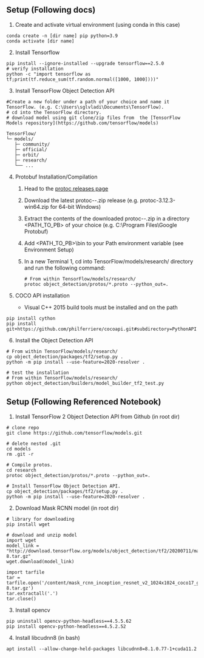 ## Setup (Following docs)
1. Create and activate virtual environment (using conda in this case)
```
conda create -n [dir name] pip python=3.9
conda activate [dir name]
```

2. Install Tensorflow
```
pip install --ignore-installed --upgrade tensorflow==2.5.0
# verify installation
python -c "import tensorflow as tf;print(tf.reduce_sum(tf.random.normal([1000, 1000])))"
```

3. Install TensorFlow Object Detection API 
```
#Create a new folder under a path of your choice and name it TensorFlow. (e.g. C:\Users\sglvladi\Documents\TensorFlow).
# cd into the TensorFlow directory.
# download model using git clone/zip files from  the [TensorFlow Models repository](https://github.com/tensorflow/models)
```

```
TensorFlow/
└─ models/
   ├─ community/
   ├─ official/
   ├─ orbit/
   ├─ research/
   └── ...
```

4. Protobuf Installation/Compilation
    1. Head to the [protoc releases page](https://github.com/google/protobuf/releases)

    2. Download the latest protoc-*-*.zip release (e.g. protoc-3.12.3-win64.zip for 64-bit Windows)

    3. Extract the contents of the downloaded protoc-*-*.zip in a directory <PATH_TO_PB> of your choice (e.g. C:\Program Files\Google Protobuf)

    4. Add <PATH_TO_PB>\bin to your Path environment variable (see Environment Setup)

    5. In a new Terminal 1, cd into TensorFlow/models/research/ directory and run the following command:
        ```
        # From within TensorFlow/models/research/
        protoc object_detection/protos/*.proto --python_out=.
        ```

5. COCO API installation
   - Visual C++ 2015 build tools must be installed and on the path
```
pip install cython
pip install git+https://github.com/philferriere/cocoapi.git#subdirectory=PythonAPI
```

6. Install the Object Detection API

```
# From within TensorFlow/models/research/
cp object_detection/packages/tf2/setup.py .
python -m pip install --use-feature=2020-resolver .
```

```
# test the installation
# From within TensorFlow/models/research/
python object_detection/builders/model_builder_tf2_test.py
```

## Setup (Following Referenced Notebook)
1. Install TensorFlow 2 Object Detection API from Github (in root dir)

```
# clone repo 
git clone https://github.com/tensorflow/models.git

# delete nested .git 
cd models
rm .git -r

# Compile protos.
cd research
protoc object_detection/protos/*.proto --python_out=.

# Install TensorFlow Object Detection API.
cp object_detection/packages/tf2/setup.py .
python -m pip install --use-feature=2020-resolver .
```

2. Download Mask RCNN model (in root dir)
```
# library for downloading
pip install wget 

# download and unzip model
import wget
model_link = "http://download.tensorflow.org/models/object_detection/tf2/20200711/mask_rcnn_inception_resnet_v2_1024x1024_coco17_gpu-8.tar.gz"
wget.download(model_link)

import tarfile
tar = tarfile.open('/content/mask_rcnn_inception_resnet_v2_1024x1024_coco17_gpu-8.tar.gz')
tar.extractall('.') 
tar.close()
```

3. Install opencv

```
pip uninstall opencv-python-headless==4.5.5.62
pip install opencv-python-headless==4.5.2.52
```


4. Install libcudnn8 (in bash)

```
apt install --allow-change-held-packages libcudnn8=8.1.0.77-1+cuda11.2
```
